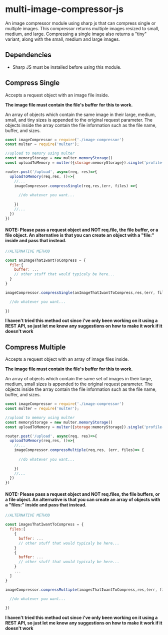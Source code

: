 # multi-image-compressor-js
An image compressor module using sharp js that can compress single or multiple images. This compressor returns multiple images resized to small, medium, and large. Compressing a single image also returns a "tiny" variant, along with the small, medium and large images.

## Dependencies

- Sharp JS must be installed before using this module.

## Compress Single
Accepts a request object with an image file inside.

__The image file must contain the file's buffer for this to work.__


An array of objects which contain the same image in their large, medium, small, and tiny sizes is appended to the original request parameter. The objects inside the array contain the file information such as the file name, buffer, and sizes.
```javascript
const imageCompressor = require('./image-compressor')
const multer = require('multer');

//upload to memory using multer
const memoryStorage = new multer.memoryStorage()
const uploadToMemory = multer({storage:memoryStorage}).single('profile-image')

router.post('/upload', async(req, res)=>{ 
  uploadToMemory(req,res, ()=>{
    //...
    imageCompressor.compressSingle(req,res,(err, files) =>{
    
      //do whatever you want...
      
    })
    //...
  })  
})

```

#### __NOTE:__ Please pass a request object and NOT req.file, the file buffer, or a file object. An alternative is that you can create an object with a "file:" inside and pass that instead.
```javascript
//ALTERNATIVE METHOD

const anImageThatIwantToCompress = {
  file:{
    buffer: ...
    // other stuff that would typicaly be here...
  }
}

imageCompressor.compressSingle(anImageThatIwantToCompress,res,(err, files)=> {

  //do whatever you want...
  
})
```
__I haven't tried this method out since i've only been working on it using a REST API, so just let me know any suggestions on how to make it work if it doesn't work__

## Compress Multiple
Accepts a request object with an array of image files inside. 

__The image file must contain the file's buffer for this to work.__

An array of objects which contain the same set of images in their large, medium, small sizes is appended to the original request parameter. The objects inside the array contain the file information such as the file name, buffer, and sizes.
```javascript
const imageCompressor = require('./image-compressor')
const multer = require('multer');

//upload to memory using multer
const memoryStorage = new multer.memoryStorage()
const uploadToMemory = multer({storage:memoryStorage}).single('profile-image')

router.post('/upload', async(req, res)=>{ 
  uploadToMemory(req,res, ()=>{
    //...
    imageCompressor.compressMultiple(req,res, (err, files)=> {
    
      //do whatever you want...
      
    })
    //...
  })  
})

```

#### __NOTE:__ Please pass a request object and NOT req.files, the file buffers, or a file object. An alternative is that you can create an array of objects with a "files:" inside and pass that instead.
```javascript
//ALTERNATIVE METHOD

const imagesThatIwantToCompress = {
  files:[
    {
      buffer: ...
      // other stuff that would typicaly be here...
    }
    {
      buffer: ...
      // other stuff that would typicaly be here...
    }
    ...
  ]
}

imageCompressor.compressMultiple(imagesThatIwantToCompress,res,(err, files)=> {

  //do whatever you want...
  
})
```
__I haven't tried this method out since i've only been working on it using a REST API, so just let me know any suggestions on how to make it work if it doesn't work__
